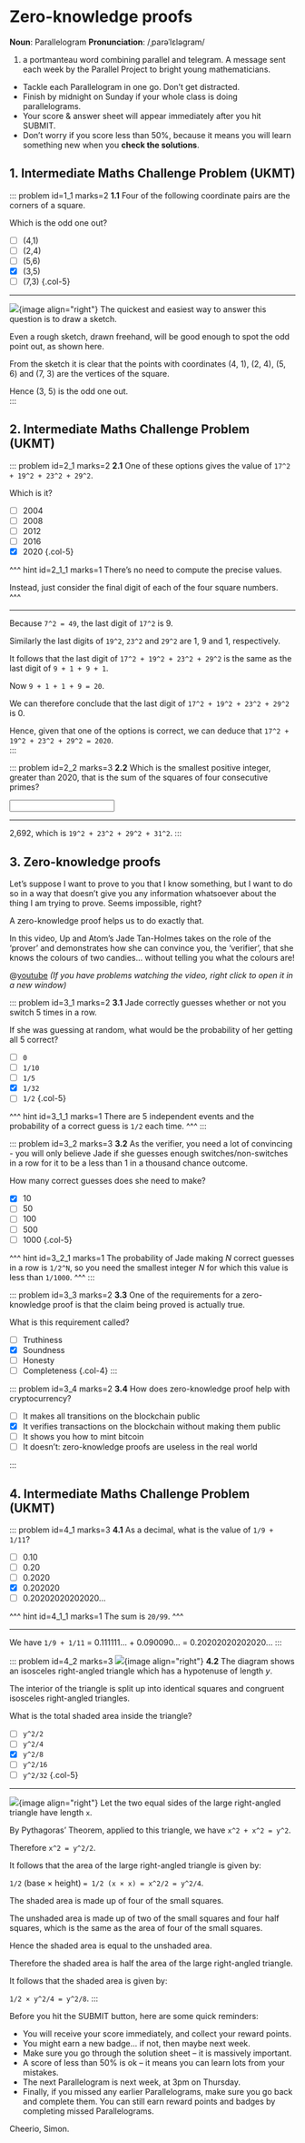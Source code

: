 # Zero-knowledge proofs

<div class="dictionary">

__Noun__: Parallelogram
__Pronunciation__: /ˌparəˈlɛləɡram/

1. a portmanteau word combining parallel and telegram. A message sent each
week by the Parallel Project to bright young mathematicians.

</div>

*	Tackle each Parallelogram in one go. Don’t get distracted.
*	Finish by midnight on Sunday if your whole class is doing parallelograms.
*	Your score & answer sheet will appear immediately after you hit SUBMIT.
*	Don’t worry if you score less than 50%, because it means you will learn something new when you __check the solutions__.


## 1. Intermediate Maths Challenge Problem (UKMT)
<!--- 2020 (5) --->

::: problem id=1_1 marks=2
__1.1__ Four of the following coordinate pairs are the corners of a square.  

Which is the odd one out?  

* [ ] (4,1)
* [ ] (2,4)
* [ ] (5,6)
* [x] (3,5)
* [ ] (7,3)
{.col-5}

---

![](/resources/10-42-zero-knowledge-proofs/1-diamond-sketch.jpg){image align="right"}
The quickest and easiest way to answer this question is to draw a sketch.  

Even a rough sketch, drawn freehand, will be good enough to spot the odd point out, as shown here.  

From the sketch it is clear that the points with coordinates (4, 1), (2, 4), (5, 6) and (7, 3) are the vertices of the square.  

Hence (3, 5) is the odd one out.  
:::


## 2. Intermediate Maths Challenge Problem (UKMT)
<!--- 2020 (8) --->

::: problem id=2_1 marks=2
__2.1__ One of these options gives the value of `17^2 + 19^2 + 23^2 + 29^2`.  

Which is it?  

* [ ] 2004
* [ ] 2008
* [ ] 2012
* [ ] 2016
* [x] 2020
{.col-5}

^^^ hint id=2_1_1 marks=1
There’s no need to compute the precise values.  

Instead, just consider the final digit of each of the four square numbers.  
^^^

---

Because `7^2 = 49`, the last digit of `17^2` is 9.  

Similarly the last digits of `19^2`, `23^2` and `29^2` are 1, 9 and 1, respectively.  

It follows that the last digit of `17^2 + 19^2 + 23^2 + 29^2` is the same as the last digit of `9 + 1 + 9 + 1`.  

Now `9 + 1 + 1 + 9 = 20`.  

We can therefore conclude that the last digit of `17^2 + 19^2 + 23^2 + 29^2` is 0.  

Hence, given that one of the options is correct, we can deduce that `17^2 + 19^2 + 23^2 + 29^2 = 2020`.  
:::

<!--- 2020 (8.4) --->
::: problem id=2_2 marks=3
__2.2__ Which is the smallest positive integer, greater than 2020, that is the sum of the squares of four consecutive primes?  

<input solution="2692"/>

---

2,692, which is `19^2 + 23^2 + 29^2 + 31^2`.
:::


## 3. Zero-knowledge proofs

Let’s suppose I want to prove to you that I know something, but I want to do so in a way that doesn’t give you any information whatsoever about the thing I am trying to prove. Seems impossible, right?  

A zero-knowledge proof helps us to do exactly that.  

In this video, Up and Atom’s Jade Tan-Holmes takes on the role of the ‘prover’ and demonstrates how she can convince you, the ‘verifier’, that she knows the colours of two candies... without telling you what the colours are!  

@[youtube](V5uVKZn3F_4?start=0&end=470&rel=0) _(If you have problems watching the video, right click to open it in a new window)_

::: problem id=3_1 marks=2
__3.1__ Jade correctly guesses whether or not you switch 5 times in a row.  

If she was guessing at random, what would be the probability of her getting all 5 correct?  

* [ ] `0`
* [ ] `1/10`
* [ ] `1/5`
* [x] `1/32`
* [ ] `1/2`
{.col-5} 

^^^ hint id=3_1_1 marks=1
There are 5 independent events and the probability of a correct guess is `1/2` each time.
^^^
:::

::: problem id=3_2 marks=3
__3.2__ As the verifier, you need a lot of convincing - you will only believe Jade if she guesses enough switches/non-switches in a row for it to be a less than 1 in a thousand chance outcome.  

How many correct guesses does she need to make?  

* [x] 10
* [ ] 50
* [ ] 100
* [ ] 500
* [ ] 1000
{.col-5} 

^^^ hint id=3_2_1 marks=1
The probability of Jade making _N_ correct guesses in a row is `1/2^N`, so you need the smallest integer _N_ for which this value is less than `1/1000`.
^^^
:::

::: problem id=3_3 marks=2
__3.3__ One of the requirements for a zero-knowledge proof is that the claim being proved is actually true.  

What is this requirement called?  

* [ ] Truthiness
* [x] Soundness
* [ ] Honesty
* [ ] Completeness
{.col-4} 
:::

::: problem id=3_4 marks=2
__3.4__ How does zero-knowledge proof help with cryptocurrency?

* [ ] It makes all transitions on the blockchain public  
* [x] It verifies transactions on the blockchain without making them public  
* [ ] It shows you how to mint bitcoin  
* [ ] It doesn’t: zero-knowledge proofs are useless in the real world  

:::


## 4. Intermediate Maths Challenge Problem (UKMT)
<!--- 2020 (16) --->

::: problem id=4_1 marks=3
__4.1__ As a decimal, what is the value of `1/9 + 1/11`?

* [ ] 0.10
* [ ] 0.20
* [ ] 0.2020
* [x] 0.202020
* [ ] 0.20202020202020...

^^^ hint id=4_1_1 marks=1
The sum is `20/99`.
^^^

---

We have `1/9 + 1/11` = 0.111111... + 0.090090... = 0.20202020202020...
:::

<!--- 2020 (18) --->
::: problem id=4_2 marks=3
![](/resources/10-42-zero-knowledge-proofs/4-triangle.jpg){image align="right"}
__4.2__ The diagram shows an isosceles right-angled triangle which has a hypotenuse of length _y_.  

The interior of the triangle is split up into identical squares and congruent isosceles right-angled triangles.  

What is the total shaded area inside the triangle?

* [ ] `y^2/2`
* [ ] `y^2/4`
* [x] `y^2/8`
* [ ] `y^2/16`
* [ ] `y^2/32`
{.col-5} 

---

![](/resources/10-42-zero-knowledge-proofs/4-triangle-solution.jpg){image align="right"}
Let the two equal sides of the large right-angled triangle have length `x`.  

By Pythagoras’ Theorem, applied to this triangle, we have `x^2 + x^2 = y^2`.  

Therefore `x^2 = y^2/2`.  

It follows that the area of the large right-angled triangle is given by:  

`1/2` (base × height) `= 1/2 (x × x) = x^2/2 = y^2/4`.  

The shaded area is made up of four of the small squares.  

The unshaded area is made up of two of the small squares and four half squares, which is the same as the area of four of the small squares.  

Hence the shaded area is equal to the unshaded area.  

Therefore the shaded area is half the area of the large right-angled triangle.  

It follows that the shaded area is given by:  

`1/2 × y^2/4 = y^2/8`.
:::


Before you hit the SUBMIT button, here are some quick reminders:

*	You will receive your score immediately, and collect your reward points.
*	You might earn a new badge... if not, then maybe next week.
*	Make sure you go through the solution sheet – it is massively important.
*	A score of less than 50% is ok – it means you can learn lots from your mistakes.
*	The next Parallelogram is next week, at 3pm on Thursday.
*	Finally, if you missed any earlier Parallelograms, make sure you go back and complete them. You can still earn reward points and badges by completing missed Parallelograms.

Cheerio,
Simon.